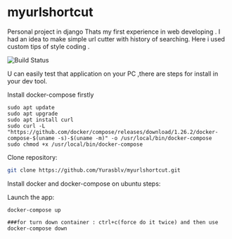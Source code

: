 # myurlshortcut
Personal project in django
Thats my first experience in web developing . I had an idea to make simple url cutter with history of searching.
Here i used custom tips of style coding .

![Build Status ](https://github.com/Yurasblv/myurlshortcut/actions/workflows/main.yml/badge.svg?branch=master)

U can easily test that application on your PC ,there are steps for install in your dev tool.

Install docker-compose firstly
```
sudo apt update
sudo apt upgrade
sudo apt install curl
sudo curl -L "https://github.com/docker/compose/releases/download/1.26.2/docker-compose-$(uname -s)-$(uname -m)" -o /usr/local/bin/docker-compose
sudo chmod +x /usr/local/bin/docker-compose
```

Clone repository:
``` bash
git clone https://github.com/Yurasblv/myurlshortcut.git
   ```
Install docker and docker-compose on ubuntu steps:

Launch the app:
```
docker-compose up

###for turn down container : ctrl+c(force do it twice) and then use docker-compose down
```



